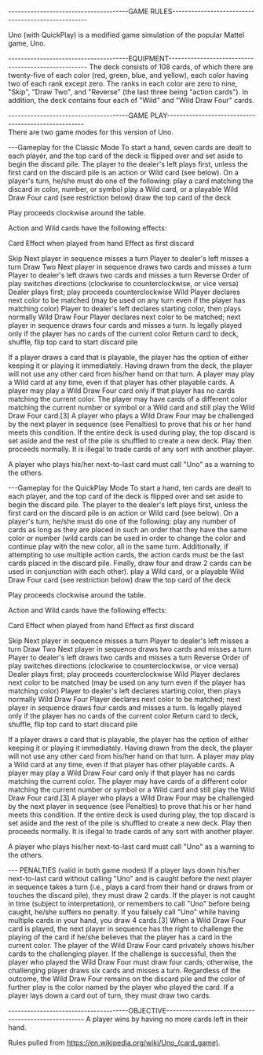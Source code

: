 --------------------------------------GAME RULES---------------------------------------------------

Uno (with QuickPlay) is a modified game simulation of the popular Mattel game, Uno.    

--------------------------------------EQUIPMENT----------------------------------------------------
The deck consists of 108 cards, of which there are twenty-five of each color (red, green, blue, and yellow), each color having two of each rank except zero. The ranks in each color are zero to nine, "Skip", "Draw Two", and "Reverse" (the last three being "action cards"). In addition, the deck contains four each of "Wild" and "Wild Draw Four" cards.

--------------------------------------GAME PLAY----------------------------------------------------  
There are two game modes for this version of Uno.

---Gameplay for the Classic Mode
To start a hand, seven cards are dealt to each player, and the top card of the deck is flipped over and set aside to begin the discard pile. The player to the dealer's left plays first, unless the first card on the discard pile is an action or Wild card (see below). On a player's turn, he/she must do one of the following:
play a card matching the discard in color, number, or symbol
play a Wild card, or a playable Wild Draw Four card (see restriction below)
draw the top card of the deck

Play proceeds clockwise around the table.

Action and Wild cards have the following effects:


Card			Effect when played from hand																																					Effect as first discard

Skip			Next player in sequence misses a turn 																																			Player to dealer's left misses a turn 
Draw Two		Next player in sequence draws two cards and misses a turn 																														Player to dealer's left draws two cards and misses a turn 
Reverse			Order of play switches directions (clockwise to counterclockwise, or vice versa) 																								Dealer plays first; play proceeds counterclockwise 
Wild			Player declares next color to be matched (may be used on any turn even if the player has matching color) 																		Player to dealer's left declares starting color, then plays normally 
Wild Draw Four	Player declares next color to be matched; next player in sequence draws four cards and misses a turn. Is legally played only if the player has no cards of the current color 	Return card to deck, shuffle, flip top card to start discard pile 

If a player draws a card that is playable, the player has the option of either keeping it or playing it immediately. Having drawn from the deck, the player will not use any other card from his/her hand on that turn.
A player may play a Wild card at any time, even if that player has other playable cards.
A player may play a Wild Draw Four card only if that player has no cards matching the current color. The player may have cards of a different color matching the current number or symbol or a Wild card and still play the Wild Draw Four card.[3] A player who plays a Wild Draw Four may be challenged by the next player in sequence (see Penalties) to prove that his or her hand meets this condition.
If the entire deck is used during play, the top discard is set aside and the rest of the pile is shuffled to create a new deck. Play then proceeds normally.
It is illegal to trade cards of any sort with another player.

A player who plays his/her next-to-last card must call "Uno" as a warning to the others.

---Gameplay for the QuickPlay Mode
To start a hand, ten cards are dealt to each player, and the top card of the deck is flipped over and set aside to begin the discard pile. The player to the dealer's left plays first, unless the first card on the discard pile is an action or Wild card (see below). On a player's turn, he/she must do one of the following:
play any number of cards as long as they are placed in such an order that they have the same color or number (wild cards can be used in order to change the color and continue play with the new color, all in the same turn. Additionally, if attempting to use multiple action cards, the action cards must be the last cards placed in the discard pile. Finally, draw four and draw 2 cards can be used in conjunction with each other).
play a Wild card, or a playable Wild Draw Four card (see restriction below)
draw the top card of the deck

Play proceeds clockwise around the table.

Action and Wild cards have the following effects:


Card			Effect when played from hand																																					Effect as first discard

Skip			Next player in sequence misses a turn 																																			Player to dealer's left misses a turn 
Draw Two		Next player in sequence draws two cards and misses a turn 																														Player to dealer's left draws two cards and misses a turn 
Reverse			Order of play switches directions (clockwise to counterclockwise, or vice versa) 																								Dealer plays first; play proceeds counterclockwise 
Wild			Player declares next color to be matched (may be used on any turn even if the player has matching color) 																		Player to dealer's left declares starting color, then plays normally 
Wild Draw Four	Player declares next color to be matched; next player in sequence draws four cards and misses a turn. Is legally played only if the player has no cards of the current color 	Return card to deck, shuffle, flip top card to start discard pile 

If a player draws a card that is playable, the player has the option of either keeping it or playing it immediately. Having drawn from the deck, the player will not use any other card from his/her hand on that turn.
A player may play a Wild card at any time, even if that player has other playable cards.
A player may play a Wild Draw Four card only if that player has no cards matching the current color. The player may have cards of a different color matching the current number or symbol or a Wild card and still play the Wild Draw Four card.[3] A player who plays a Wild Draw Four may be challenged by the next player in sequence (see Penalties) to prove that his or her hand meets this condition.
If the entire deck is used during play, the top discard is set aside and the rest of the pile is shuffled to create a new deck. Play then proceeds normally.
It is illegal to trade cards of any sort with another player.

A player who plays his/her next-to-last card must call "Uno" as a warning to the others.

--- PENALTIES (valid in both game modes)
If a player lays down his/her next-to-last card without calling "Uno" and is caught before the next player in sequence takes a turn (i.e., plays a card from their hand or draws from or touches the discard pile), they must draw 2 cards. If the player is not caught in time (subject to interpretation), or remembers to call "Uno" before being caught, he/she suffers no penalty. If you falsely call "Uno" while having multiple cards in your hand, you draw 4 cards.[3]
When a Wild Draw Four card is played, the next player in sequence has the right to challenge the playing of the card if he/she believes that the player has a card in the current color. The player of the Wild Draw Four card privately shows his/her cards to the challenging player. If the challenge is successful, then the player who played the Wild Draw Four must draw four cards; otherwise, the challenging player draws six cards and misses a turn. Regardless of the outcome, the Wild Draw Four remains on the discard pile and the color of further play is the color named by the player who played the card.
If a player lays down a card out of turn, they must draw two cards.

--------------------------------------OBJECTIVE---------------------------------------------------- 
A player wins by having no more cards left in their hand.

Rules pulled from https://en.wikipedia.org/wiki/Uno_(card_game).
